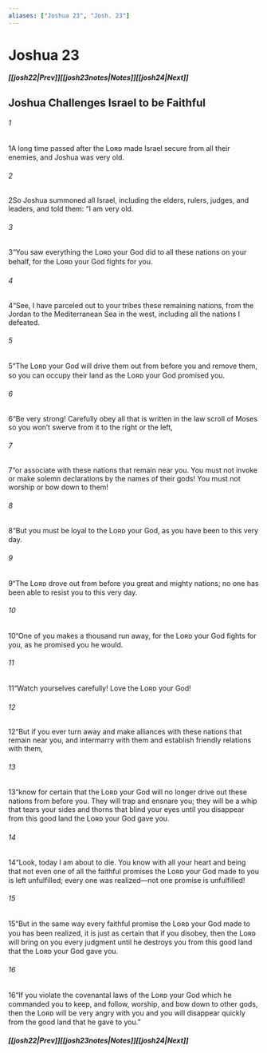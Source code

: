 ```yaml
---
aliases: ["Joshua 23", "Josh. 23"]
---
```

# Joshua 23
##### <span class=arrow-left></span>[[josh22|Prev]]<span class=navigation-separator></span>[[josh23notes|Notes]]<span class=navigation-separator></span>[[josh24|Next]]<span class=arrow-right></span>
## Joshua Challenges Israel to be Faithful
###### 1
<span class=verse-first>1</span>A long time passed after the Lᴏʀᴅ made Israel secure from all their enemies, and Joshua was very old.
###### 2
<span class=verse-body>2</span>So Joshua summoned all Israel, including the elders, rulers, judges, and leaders, and told them: “I am very old.
###### 3
<span class=verse-body>3</span>“You saw everything the Lᴏʀᴅ your God did to all these nations on your behalf, for the Lᴏʀᴅ your God fights for you.
###### 4
<span class=verse-body>4</span>“See, I have parceled out to your tribes these remaining nations, from the Jordan to the Mediterranean Sea in the west, including all the nations I defeated.
###### 5
<span class=verse-body>5</span>“The Lᴏʀᴅ your God will drive them out from before you and remove them, so you can occupy their land as the Lᴏʀᴅ your God promised you.
###### 6
<span class=verse-body>6</span>“Be very strong! Carefully obey all that is written in the law scroll of Moses so you won’t swerve from it to the right or the left,
###### 7
<span class=verse-body>7</span>“or associate with these nations that remain near you. You must not invoke or make solemn declarations by the names of their gods! You must not worship or bow down to them!
###### 8
<span class=verse-body>8</span>“But you must be loyal to the Lᴏʀᴅ your God, as you have been to this very day.
###### 9
<span class=verse-body>9</span>“The Lᴏʀᴅ drove out from before you great and mighty nations; no one has been able to resist you to this very day.
###### 10
<span class=verse-body>10</span>“One of you makes a thousand run away, for the Lᴏʀᴅ your God fights for you, as he promised you he would.
###### 11
<span class=verse-body>11</span>“Watch yourselves carefully! Love the Lᴏʀᴅ your God!
###### 12
<span class=verse-body>12</span>“But if you ever turn away and make alliances with these nations that remain near you, and intermarry with them and establish friendly relations with them,
###### 13
<span class=verse-body>13</span>“know for certain that the Lᴏʀᴅ your God will no longer drive out these nations from before you. They will trap and ensnare you; they will be a whip that tears your sides and thorns that blind your eyes until you disappear from this good land the Lᴏʀᴅ your God gave you.
<div class=paragraph-break></div>

###### 14
<span class=verse-first>14</span>“Look, today I am about to die. You know with all your heart and being that not even one of all the faithful promises the Lᴏʀᴅ your God made to you is left unfulfilled; every one was realized—not one promise is unfulfilled!
###### 15
<span class=verse-body>15</span>“But in the same way every faithful promise the Lᴏʀᴅ your God made to you has been realized, it is just as certain that if you disobey, then the Lᴏʀᴅ will bring on you every judgment until he destroys you from this good land that the Lᴏʀᴅ your God gave you.
###### 16
<span class=verse-body>16</span>“If you violate the covenantal laws of the Lᴏʀᴅ your God which he commanded you to keep, and follow, worship, and bow down to other gods, then the Lᴏʀᴅ will be very angry with you and you will disappear quickly from the good land that he gave to you.”
##### <span class=arrow-left></span>[[josh22|Prev]]<span class=navigation-separator></span>[[josh23notes|Notes]]<span class=navigation-separator></span>[[josh24|Next]]<span class=arrow-right></span>